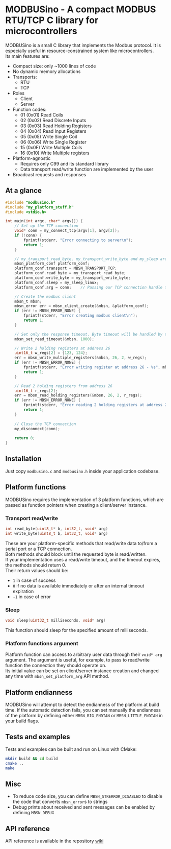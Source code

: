 # MODBUSino - A compact MODBUS RTU/TCP C library for microcontrollers

MODBUSino is a small C library that implements the Modbus protocol. It is especially useful in resource-constrained
system like microcontrollers.  
Its main features are:

- Compact size: only ~1000 lines of code
- No dynamic memory allocations
- Transports:
    - RTU
    - TCP
- Roles
    - Client
    - Server
- Function codes:
    - 01 (0x01) Read Coils
    - 02 (0x02) Read Discrete Inputs
    - 03 (0x03) Read Holding Registers
    - 04 (0x04) Read Input Registers
    - 05 (0x05) Write Single Coil
    - 06 (0x06) Write Single Register
    - 15 (0x0F) Write Multiple Coils
    - 16 (0x10) Write Multiple registers
- Platform-agnostic
    - Requires only C99 and its standard library
    - Data transport read/write function are implemented by the user
- Broadcast requests and responses

## At a glance

```C
#include "modbusino.h"
#include "my_platform_stuff.h"
#include <stdio.h>

int main(int argc, char* argv[]) {
    // Set up the TCP connection
    void* conn = my_connect_tcp(argv[1], argv[2]);
    if (!conn) {
        fprintf(stderr, "Error connecting to server\n");
        return 1;
    }

    // my_transport_read_byte, my_transport_write_byte and my_sleep are implemented by the user 
    mbsn_platform_conf platform_conf;
    platform_conf.transport = MBSN_TRANSPORT_TCP;
    platform_conf.read_byte = my_transport_read_byte;
    platform_conf.write_byte = my_transport_write_byte;
    platform_conf.sleep = my_sleep_linux;
    platform_conf.arg = conn;    // Passing our TCP connection handle to the read/write functions

    // Create the modbus client
    mbsn_t mbsn;
    mbsn_error err = mbsn_client_create(&mbsn, &platform_conf);
    if (err != MBSN_ERROR_NONE) {
        fprintf(stderr, "Error creating modbus client\n");
        return 1;
    }

    // Set only the response timeout. Byte timeout will be handled by the TCP connection
    mbsn_set_read_timeout(&mbsn, 1000);

    // Write 2 holding registers at address 26
    uint16_t w_regs[2] = {123, 124};
    err = mbsn_write_multiple_registers(&mbsn, 26, 2, w_regs);
    if (err != MBSN_ERROR_NONE) {
        fprintf(stderr, "Error writing register at address 26 - %s", mbsn_strerror(err));
        return 1;
    }

    // Read 2 holding registers from address 26
    uint16_t r_regs[2];
    err = mbsn_read_holding_registers(&mbsn, 26, 2, r_regs);
    if (err != MBSN_ERROR_NONE) {
        fprintf(stderr, "Error reading 2 holding registers at address 26 - %s\n", mbsn_strerror(err));
        return 1;
    }
    
    // Close the TCP connection
    my_disconnect(conn);
    
    return 0;
}
```

## Installation

Just copy `modbusino.c` and `modbusino.h` inside your application codebase.

## Platform functions

MODBUSino requires the implementation of 3 platform functions, which are passed as function pointers when creating a
client/server instance.

### Transport read/write

```C
int read_byte(uint8_t* b, int32_t, void* arg)
int write_byte(uint8_t b, int32_t, void* arg)
```

These are your platform-specific methods that read/write data to/from a serial port or a TCP connection.  
Both methods should block until the requested byte is read/written.  
If your implementation uses a read/write timeout, and the timeout expires, the methods should return 0.  
Their return values should be:

- `1` in case of success
- `0` if no data is available immediately or after an internal timeout expiration
- `-1` in case of error

### Sleep

```C
void sleep(uint32_t milliseconds, void* arg)
```

This function should sleep for the specified amount of milliseconds.

### Platform functions argument

Platform function can access to arbitrary user data through their `void* arg` argument. The argument is useful, for
example, to pass to read/write function the connection they should operate on.  
Its initial value can be set on client/server instance creation and changed any time with `mbsn_set_platform_arg` API
method.

## Platform endianness

MODBUSino will attempt to detect the endianness of the platform at build time. If the automatic detection fails, you can
set manually the endianness of the platform by defining either `MBSN_BIG_ENDIAN` or `MBSN_LITTLE_ENDIAN` in your build
flags.

## Tests and examples

Tests and examples can be built and run on Linux with CMake:

```sh
mkdir build && cd build
cmake ..
make
```

## Misc

- To reduce code size, you can define `MBSN_STRERROR_DISABLED` to disable the code that converts `mbsn_error`s to
  strings
- Debug prints about received and sent messages can be enabled by defining `MBSN_DEBUG`

## API reference

API reference is available in the repository [wiki]()
